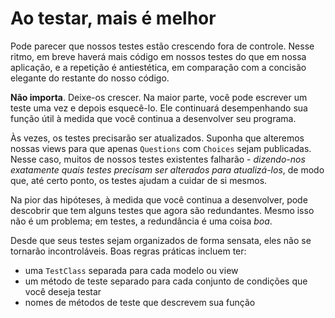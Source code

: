 # Ao testar, mais é melhor

Pode parecer que nossos testes estão crescendo fora de controle. Nesse ritmo, em breve haverá mais código em nossos testes do que em nossa aplicação, e a repetição é antiestética, em comparação com a concisão elegante do restante do nosso código.

**Não importa**. Deixe-os crescer. Na maior parte, você pode escrever um teste uma vez e depois esquecê-lo. Ele continuará desempenhando sua função útil à medida que você continua a desenvolver seu programa.

Às vezes, os testes precisarão ser atualizados. Suponha que alteremos nossas views para que apenas `Questions` com `Choices` sejam publicadas. Nesse caso, muitos de nossos testes existentes falharão - _dizendo-nos exatamente quais testes precisam ser alterados para atualizá-los_, de modo que, até certo ponto, os testes ajudam a cuidar de si mesmos.

Na pior das hipóteses, à medida que você continua a desenvolver, pode descobrir que tem alguns testes que agora são redundantes. Mesmo isso não é um problema; em testes, a redundância é uma coisa _boa_.

Desde que seus testes sejam organizados de forma sensata, eles não se tornarão incontroláveis. Boas regras práticas incluem ter:

- uma `TestClass` separada para cada modelo ou view
- um método de teste separado para cada conjunto de condições que você deseja testar
- nomes de métodos de teste que descrevem sua função
